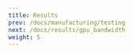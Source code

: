```yaml
---
title: Results
prev: /docs/manufacturing/testing
next: /docs/results/gpu_bandwidth
weight: 5
---
```

